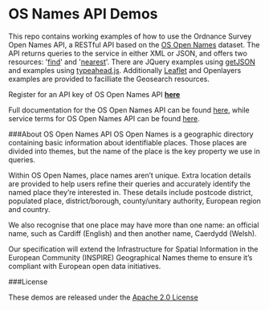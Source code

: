 # OS Names API Demos

This repo contains working examples of how to use the Ordnance Survey Open Names API, a RESTful API based on the [OS Open Names](https://www.ordnancesurvey.co.uk/business-and-government/products/os-open-names.html) dataset. The API returns queries to the service in either XML or JSON, and offers two resources: '[find](https://apidocs.os.uk/docs/os-names-find)' and '[nearest](https://apidocs.os.uk/docs/os-names-nearest)'. There are JQuery examples using [getJSON](http://api.jquery.com/jquery.getjson/) and examples using [typeahead.js](https://twitter.github.io/typeahead.js/). Additionally [Leaflet](http://leafletjs.com/) and Openlayers examples are provided to facilliate the Geosearch resources.

Register for an API key of OS Open Names API **[here](https://developer.ordnancesurvey.co.uk/user/register)**

Full documentation for the OS Open Names API can be found [here](https://apidocs.os.uk/docs/os-names-overview), while service terms for OS Open Names API can be found [here](https://developer.ordnancesurvey.co.uk/sites/default/files/OS_Places_v2-1.pdf).

###About OS Open Names API
OS Open Names is a geographic directory containing basic information about identifiable places. Those places are divided into themes, but the name of the place is the key property we use in queries.

Within OS Open Names, place names aren’t unique. Extra location details are provided to help users refine their queries and accurately identify the named place they’re interested in. These details include postcode district, populated place, district/borough, county/unitary authority, European region and country.

We also recognise that one place may have more than one name: an official name, such as Cardiff (English) and then another name, Caerdydd (Welsh).

Our specification will extend the Infrastructure for Spatial Information in the European Community (INSPIRE) Geographical Names theme to ensure it’s compliant with European open data initiatives.

###License

These demos are released under the [Apache 2.0 License](http://www.apache.org/licenses/LICENSE-2.0.html)

